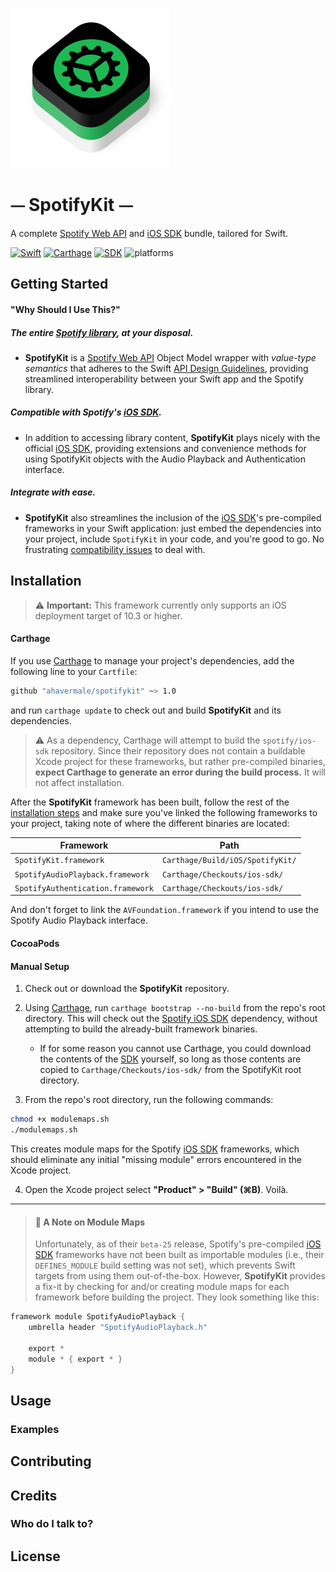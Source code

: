 ![Logo](Logo/SpotifyKit.png)
# ⏤ SpotifyKit ⏤
A complete [Spotify Web API][API] and [iOS SDK][SDK] bundle, tailored for Swift.

[![Swift](https://img.shields.io/badge/Swift-4.0-orange.svg "Swift version")][Swift]
[![Carthage](https://img.shields.io/badge/Carthage-compatible-4BC51D.svg "Carthage compatible")][Carthage]
[![SDK](https://img.shields.io/badge/SDK-beta--25-blue.svg "Spotify iOS SDK release")][SDK]
![platforms](https://img.shields.io/badge/platform-iOS-lightgrey.svg "platforms")

## Getting Started

#### "Why Should I Use This?"

##### The entire [Spotify library](https://developer.spotify.com/web-api/object-model/), at your disposal.
* **SpotifyKit** is a [Spotify Web API][API] Object Model wrapper with *value-type semantics* that adheres to the Swift [API Design Guidelines](https://swift.org/documentation/api-design-guidelines/), providing streamlined interoperability between your Swift app and the Spotify library.

##### Compatible with Spotify's [iOS SDK][SDK].
* In addition to accessing library content, **SpotifyKit** plays nicely with the official [iOS SDK][SDK], providing extensions and convenience methods for using SpotifyKit objects with the Audio Playback and Authentication interface.

##### Integrate with ease.
* **SpotifyKit** also streamlines the inclusion of the [iOS SDK][SDK]'s pre-compiled frameworks in your Swift application: just embed the dependencies into your project, include `SpotifyKit` in your code, and you're good to go. No frustrating [compatibility issues](https://github.com/spotify/ios-sdk/issues/811) to deal with.

## Installation

> ⚠️ **Important:** This framework currently only supports an iOS deployment target of 10.3 or higher.

#### Carthage

If you use [Carthage][Carthage] to manage your project's dependencies, add the following line to your `Cartfile`:
```bash
github "ahavermale/spotifykit" ~> 1.0
```
and run `carthage update` to check out and build **SpotifyKit** and its dependencies.

> ⚠️ As a dependency, Carthage will attempt to build the `spotify/ios-sdk` repository. Since their repository does not contain a buildable Xcode project for these frameworks, but rather pre-compiled binaries, **expect Carthage to generate an error during the build process.** It will not affect installation.

After the **SpotifyKit** framework has been built, follow the rest of the [installation steps](https://github.com/Carthage/Carthage#if-youre-building-for-ios-tvos-or-watchos) and make sure you've linked the following frameworks to your project, taking note of where the different binaries are located:

| Framework                         | Path                              |
| --------------------------------- | --------------------------------- |
| `SpotifyKit.framework`            | `Carthage/Build/iOS/SpotifyKit/`  |
| `SpotifyAudioPlayback.framework`  | `Carthage/Checkouts/ios-sdk/`     |
| `SpotifyAuthentication.framework` | `Carthage/Checkouts/ios-sdk/`     |
And don't forget to link the `AVFoundation.framework` if you intend to use the Spotify Audio Playback interface.

#### CocoaPods

#### Manual Setup

1. Check out or download the **SpotifyKit** repository.

2. Using [Carthage][Carthage], run `carthage bootstrap --no-build` from the repo's root directory. This will check out the [Spotify iOS SDK][SDK] dependency, without attempting to build the already-built framework binaries.

    * If for some reason you cannot use Carthage, you could download the contents of the [SDK][SDK] yourself, so long as those contents are copied to `Carthage/Checkouts/ios-sdk/` from the SpotifyKit root directory.

3. From the repo's root directory, run the following commands:
```bash
chmod +x modulemaps.sh
./modulemaps.sh
```
This creates module maps for the Spotify [iOS SDK][SDK] frameworks, which should eliminate any initial "missing module" errors encountered in the Xcode project.

4. Open the Xcode project select **"Product" > "Build" (⌘B)**. Voilà.

---

> #### 📝 A Note on Module Maps
> Unfortunately, as of their `beta-25` release, Spotify's pre-compiled [iOS SDK][SDK] frameworks have not been built as importable modules (i.e., their `DEFINES_MODULE` build setting was not set), which prevents Swift targets from using them out-of-the-box. However, **SpotifyKit** provides a fix-it by checking for and/or creating module maps for each framework before building the project. They look something like this:

```swift
framework module SpotifyAudioPlayback {
    umbrella header "SpotifyAudioPlayback.h"

    export *
    module * { export * }
}
```

## Usage

### Examples

## Contributing

## Credits

### Who do I talk to?

## License

[API]: https://developer.spotify.com/web-api/
[SDK]: https://github.com/spotify/ios-sdk
[Swift]: https://swift.org
[Carthage]: https://github.com/Carthage/Carthage
[CocoaPods]: https://cocoapods.org/
